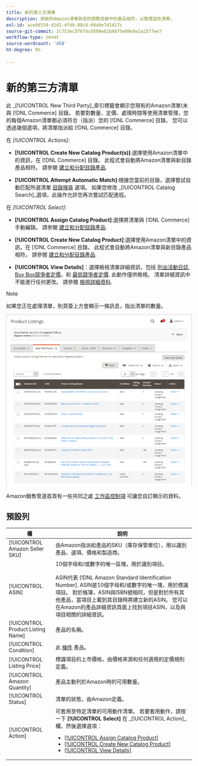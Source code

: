 ```yaml
---
title: 新的第三方清單
description: 將新的Amazon清單與您的商務目錄中的產品相符，以管理這些清單。
exl-id: ace9d334-d1d1-4f4b-88c8-60a9e7d1d17c
source-git-commit: 2c753ec5f6f4cd509e61b4875e09e9a1a2577ee7
workflow-type: tm+mt
source-wordcount: '458'
ht-degree: 0%

---
```


# 新的第三方清單

此 _[!UICONTROL New Third Party]_索引標籤會顯示您現有的Amazon清單(未與 [!DNL Commerce] 目錄。 若要對數量、定價、處理時間等使用清單管理，您的每個Amazon清單都必須符合（指派）您的 [!DNL Commerce] 目錄。 您可以透過幾個選項，將清單指派給 [!DNL Commerce] 目錄。

在 _[!UICONTROL Actions]_:

- **[!UICONTROL Create New Catalog Product(s)]**:選擇使用Amazon清單中的資訊，在 [!DNL Commerce] 目錄。 此程式會自動將Amazon清單與新目錄產品相符。 請參閱 [建立和分配目錄產品](./creating-assigning-catalog-products.md).

- **[!UICONTROL Attempt Automatic Match]**:根據您當前的目錄，選擇嘗試自動匹配所選清單 [目錄搜尋](./catalog-search.md) 選項。 如果您修改 _[!UICONTROL Catalog Search]_選項，此操作允許您再次嘗試匹配進程。

在 _[!UICONTROL Select]_:

- **[!UICONTROL Assign Catalog Product]**:選擇將清單與 [!DNL Commerce] 手動編錄。 請參閱 [建立和分配目錄產品](./creating-assigning-catalog-products.md).

- **[!UICONTROL Create New Catalog Product]**:選擇使用Amazon清單中的資訊，在 [!DNL Commerce] 目錄。 此程式會自動將Amazon清單與新目錄產品相符。 請參閱 [建立和分配目錄產品](./creating-assigning-catalog-products.md).

- **[!UICONTROL View Details]**：選擇檢視清單詳細資訊，包括 [列出活動日誌](./product-listing-details.md#listing-activity-log), [Buy Box競爭者定價](./product-listing-details.md#buy-box-competitor-pricing)，和 [最低競爭者定價](./product-listing-details.md#lowest-competitor-pricing). 此動作僅供檢視。 清單詳細資訊中不能進行任何更改。 請參閱 [檢視詳細資料](./product-listing-details.md).

>[!NOTE]
>
>如果您正在處理清單，則頁簽上方會顯示一條訊息，指出清單的數量。

![新的第三方清單](assets/amazon-listings-new-third-party.png)

Amazon銷售管道首頁有一些共同之處 [工作區控制項](./workspace-controls.md) 可讓您自訂顯示的資料。

## 預設列

| 欄 | 說明 |
|---|---|
| [!UICONTROL Amazon Seller SKU] | 由Amazon指派給產品的SKU（庫存保管單位），用以識別產品、選項、價格和製造商。 |
| [!UICONTROL ASIN] | 10個字母和/或數字的唯一區塊，用於識別項目。<br><br>ASIN代表 [!DNL Amazon Standard Identification Number]. ASIN是10個字母和/或數字的唯一塊，用於標識項目。 對於帳簿，ASIN與ISBN號相同，但是對於所有其他產品，當項目上載到其目錄時將建立新的ASIN。 您可以在Amazon的產品詳細資訊頁面上找到項目ASIN，以及與項目相關的詳細資訊。 |
| [!UICONTROL Product Listing Name] | 產品的名稱。 |
| [!UICONTROL Condition] | 此 [條件](./product-listing-condition.md) 產品。 |
| [!UICONTROL Listing Price] | 標識項目的上市價格，由價格來源和任何適用的定價規則定義。 |
| [!UICONTROL Amazon Quantity] | 產品主動列於Amazon時的可用數量。 |
| [!UICONTROL Status] | 清單的狀態，由Amazon定義。 |
| [!UICONTROL Action] | 可套用至特定清單的可用動作清單。 若要套用動作，請按一下 **[!UICONTROL Select]** 在 _[!UICONTROL Action]_欄，然後選擇選項：<ul><li>[[!UICONTROL Assign Catalog Product]](./creating-assigning-catalog-products.md)</li><li>[[!UICONTROL Create New Catalog Product]](./creating-assigning-catalog-products.md)</li><li>[[!UICONTROL View Details]](./product-listing-details.md)</li></ul> |
